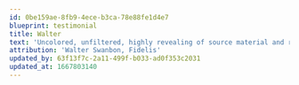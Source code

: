 ```yaml
---
id: 0be159ae-8fb9-4ece-b3ca-78e88fe1d4e7
blueprint: testimonial
title: Walter
text: 'Uncolored, unfiltered, highly revealing of source material and room treatments.'
attribution: 'Walter Swanbon, Fidelis'
updated_by: 63f13f7c-2a11-499f-b033-ad0f353c2031
updated_at: 1667803140
---
```

